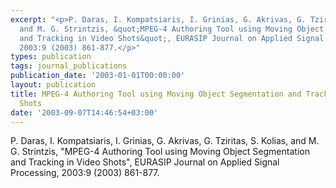 ```yaml
---
excerpt: "<p>P. Daras, I. Kompatsiaris, I. Grinias, G. Akrivas, G. Tziritas, S. Kolias,
  and M. G. Strintzis, &quot;MPEG-4 Authoring Tool using Moving Object Segmentation
  and Tracking in Video Shots&quot;, EURASIP Journal on Applied Signal Processing,
  2003:9 (2003) 861-877.</p>"
types: publication
tags: journal_publications
publication_date: '2003-01-01T00:00:00'
layout: publication
title: MPEG-4 Authoring Tool using Moving Object Segmentation and Tracking in Video
  Shots
date: '2003-09-07T14:46:54+03:00'
---
```

<p>P. Daras, I. Kompatsiaris, I. Grinias, G. Akrivas, G. Tziritas, S. Kolias, and M. G. Strintzis, &quot;MPEG-4 Authoring Tool using Moving Object Segmentation and Tracking in Video Shots&quot;, EURASIP Journal on Applied Signal Processing, 2003:9 (2003) 861-877.</p>
